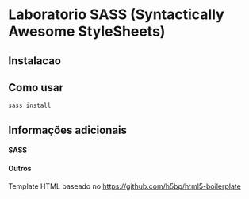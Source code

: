 # Laboratorio SASS (Syntactically Awesome StyleSheets)

## Instalacao


## Como usar

```
sass install
```

## Informações adicionais

#### SASS


#### Outros
Template HTML baseado no https://github.com/h5bp/html5-boilerplate
